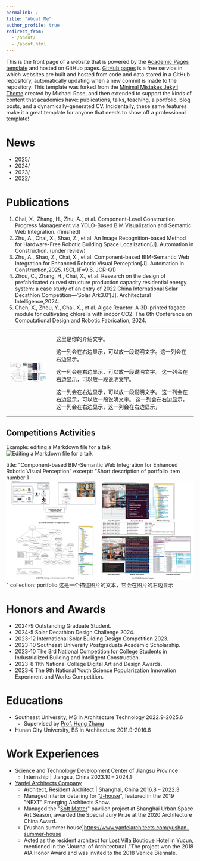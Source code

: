```yaml
---
permalink: /
title: "About Me"
author_profile: true
redirect_from: 
  - /about/
  - /about.html
---
```


This is the front page of a website that is powered by the [Academic Pages template](https://github.com/academicpages/academicpages.github.io) and hosted on GitHub pages. [GitHub pages](https://pages.github.com) is a free service in which websites are built and hosted from code and data stored in a GitHub repository, automatically updating when a new commit is made to the repository. This template was forked from the [Minimal Mistakes Jekyll Theme](https://mmistakes.github.io/minimal-mistakes/) created by Michael Rose, and then extended to support the kinds of content that academics have: publications, talks, teaching, a portfolio, blog posts, and a dynamically-generated CV. Incidentally, these same features make it a great template for anyone that needs to show off a professional template!


News
======
* 2025/
* 2024/
* 2023/
* 2022/




Publications
======
1. Chai, X., Zhang, H., Zhu, A., et al. Component-Level Construction Progress Management via YOLO-Based BIM Visualization and Semantic Web Integration. (finished)
1. Zhu, A., Chai, X., Shao, Z., et al. An Image Recognition-based Method for Hardware-Free Robotic Building Space Localization[J]. Automation in Construction. (under review)
1. Zhu, A., Shao, Z., Chai, X., et al. Component-based BIM-Semantic Web Integration for Enhanced Robotic Visual Perception[J]. Automation in Construction,2025. (SCI, IF=9.6, JCR-Q1)
1. Zhou, C., Zhang, H., Chai, X., et al. Research on the design of prefabricated curved structure production capacity residential energy system: a case study of an entry of 2022 China International Solar Decathlon Competition—‘Solar Ark3.0’[J]. Architectural Intelligence,2024.
1. Chen, X., Zhou, Y., Chai, X., et al. Algae Reactor: A 3D-printed façade module for cultivating chlorella with indoor CO2. The 6th Conference on Computational Design and Robotic Fabrication, 2024.



<table border="0" style="border:none;">
  <tr>
    <td style="width:100px; border:none;">
      <img src="/images/2025_Component-based.jpg" alt="Component-based BIM" style="max-width:100%;">
    </td>
    <td style="padding-left:20px; border:none;">
      <p>这里是你的介绍文字。</p>  
      <p>这一列会在右边显示，可以放一段说明文字。这一列会在右边显示。 </p>
      这一列会在右边显示，可以放一段说明文字。  这一列会在右边显示，可以放一段说明文字。 
      <p> 这一列会在右边显示，可以放一段说明文字。  这一列会在右边显示，可以放一段说明文字。 这一列会在右边显示， 这一列会在右边显示，这一列会在右边显示， </p> 
    </td>
  </tr>
</table>





Competitions Activities
------

Example: editing a Markdown file for a talk
![Editing a Markdown file for a talk](/images/editing-talk.png)


title: "Component-based BIM-Semantic Web Integration for Enhanced Robotic Visual Perception"
excerpt: "Short description of portfolio item number 1<br/><img alt="image" src='/images/2025_Component-based.jpg'>"
collection: portfolio 这是一个描述图片的文本，它会在图片的右边显示


Honors and Awards
======
* 2024-9 Outstanding Graduate Student.
* 2024-5 Solar Decathlon Design Challenge 2024.
* 2023-12 International Solar Building Design Competition 2023.
* 2023-10 Southeast University Postgraduate Academic Scholarship.
* 2023-10 The 3rd National Competition for College Students in Industrialized Building and Intelligent Construction.
* 2023-8 11th National College Digital Art and Design Awards.
* 2023-6 The 9th National Youth Science Popularization Innovation Experiment and Works Competition.

Educations
======
* Southeast University, MS in Architecture Technology 2022.9-2025.6
  * Supervised by [Prof. Hong Zhang](https://arch.seu.edu.cn/zh/main.psp)
* Hunan City University, BS in Architecture 2011.9-2016.6


Work Experiences
======
* Science and Technology Development Center of Jiangsu Province
  * Internship | Jiangsu, China 2023.10 – 2024.1
* [Yanfei Architects Company](https://www.yanfeiarchitects.com/)
  * Architect, Resident Architect | Shanghai, China 2016.8 – 2022.3
  * Managed interior detailing for "[J-house](https://www.yanfeiarchitects.com/j-house)", featured in the 2019 "NEXT" Emerging Architects Show. 
  * Managed the "[Soft Matter](https://www.yanfeiarchitects.com/soft-matter)" pavilion project at Shanghai Urban Space Art Season, awarded the Special Jury Prize at the 2020 Architecture China Award.
  * [Yushan summer house]https://www.yanfeiarchitects.com/yushan-summer-house
  * Acted as the resident architect for [Lost Villa Boutique Hotel](https://www.yanfeiarchitects.com/lostvillayucun) in Yucun, mentioned in the "Journal of Architectural ."The project won the 2018 AIA Honor Award and was invited to the 2018 Venice Biennale.

